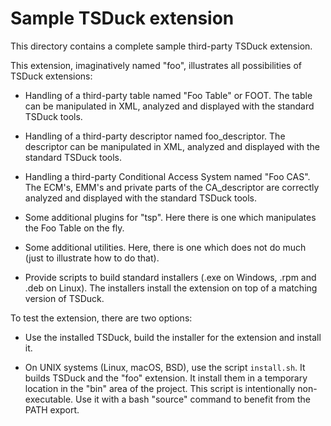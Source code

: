 # Sample TSDuck extension

This directory contains a complete sample third-party TSDuck extension.

This extension, imaginatively named "foo", illustrates all possibilities of
TSDuck extensions:

- Handling of a third-party table named "Foo Table" or FOOT. The table can be
  manipulated in XML, analyzed and displayed with the standard TSDuck tools.

- Handling of a third-party descriptor named foo_descriptor. The descriptor can
  be manipulated in XML, analyzed and displayed with the standard TSDuck tools.

- Handling a third-party Conditional Access System named "Foo CAS". The ECM's,
  EMM's and private parts of the CA_descriptor are correctly analyzed and
  displayed with the standard TSDuck tools.

- Some additional plugins for "tsp". Here there is one which manipulates the
  Foo Table on the fly.

- Some additional utilities. Here, there is one which does not do much (just
  to illustrate how to do that).

- Provide scripts to build standard installers (.exe on Windows, .rpm and .deb
  on Linux). The installers install the extension on top of a matching version
  of TSDuck.

To test the extension, there are two options:

- Use the installed TSDuck, build the installer for the extension and install it.

- On UNIX systems (Linux, macOS, BSD), use the script `install.sh`. It builds
  TSDuck and the "foo" extension. It install them in a temporary location in the
  "bin" area of the project. This script is intentionally non-executable. Use it
  with a bash "source" command to benefit from the PATH export.
